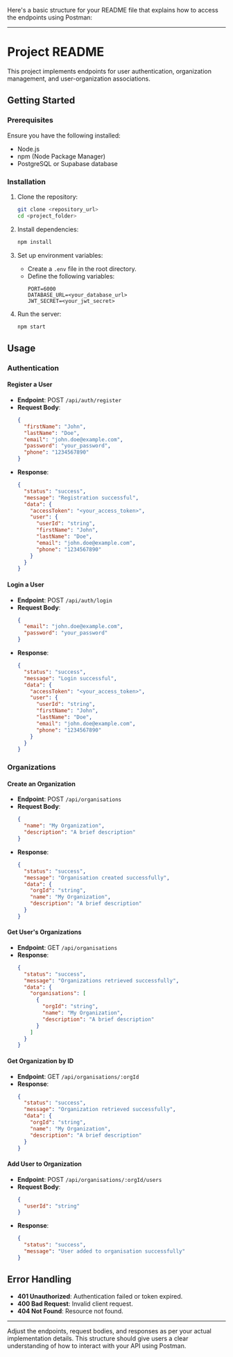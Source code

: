 Here's a basic structure for your README file that explains how to access the endpoints using Postman:

---

# Project README

This project implements endpoints for user authentication, organization management, and user-organization associations.

## Getting Started

### Prerequisites

Ensure you have the following installed:
- Node.js
- npm (Node Package Manager)
- PostgreSQL or Supabase database

### Installation

1. Clone the repository:
   ```bash
   git clone <repository_url>
   cd <project_folder>
   ```

2. Install dependencies:
   ```bash
   npm install
   ```

3. Set up environment variables:
   - Create a `.env` file in the root directory.
   - Define the following variables:
     ```plaintext
     PORT=6000
     DATABASE_URL=<your_database_url>
     JWT_SECRET=<your_jwt_secret>
     ```

4. Run the server:
   ```bash
   npm start
   ```

## Usage

### Authentication

#### Register a User
- **Endpoint**: POST `/api/auth/register`
- **Request Body**:
  ```json
  {
    "firstName": "John",
    "lastName": "Doe",
    "email": "john.doe@example.com",
    "password": "your_password",
    "phone": "1234567890"
  }
  ```
- **Response**:
  ```json
  {
    "status": "success",
    "message": "Registration successful",
    "data": {
      "accessToken": "<your_access_token>",
      "user": {
        "userId": "string",
        "firstName": "John",
        "lastName": "Doe",
        "email": "john.doe@example.com",
        "phone": "1234567890"
      }
    }
  }
  ```

#### Login a User
- **Endpoint**: POST `/api/auth/login`
- **Request Body**:
  ```json
  {
    "email": "john.doe@example.com",
    "password": "your_password"
  }
  ```
- **Response**:
  ```json
  {
    "status": "success",
    "message": "Login successful",
    "data": {
      "accessToken": "<your_access_token>",
      "user": {
        "userId": "string",
        "firstName": "John",
        "lastName": "Doe",
        "email": "john.doe@example.com",
        "phone": "1234567890"
      }
    }
  }
  ```

### Organizations

#### Create an Organization
- **Endpoint**: POST `/api/organisations`
- **Request Body**:
  ```json
  {
    "name": "My Organization",
    "description": "A brief description"
  }
  ```
- **Response**:
  ```json
  {
    "status": "success",
    "message": "Organisation created successfully",
    "data": {
      "orgId": "string",
      "name": "My Organization",
      "description": "A brief description"
    }
  }
  ```

#### Get User's Organizations
- **Endpoint**: GET `/api/organisations`
- **Response**:
  ```json
  {
    "status": "success",
    "message": "Organizations retrieved successfully",
    "data": {
      "organisations": [
        {
          "orgId": "string",
          "name": "My Organization",
          "description": "A brief description"
        }
      ]
    }
  }
  ```

#### Get Organization by ID
- **Endpoint**: GET `/api/organisations/:orgId`
- **Response**:
  ```json
  {
    "status": "success",
    "message": "Organization retrieved successfully",
    "data": {
      "orgId": "string",
      "name": "My Organization",
      "description": "A brief description"
    }
  }
  ```

#### Add User to Organization
- **Endpoint**: POST `/api/organisations/:orgId/users`
- **Request Body**:
  ```json
  {
    "userId": "string"
  }
  ```
- **Response**:
  ```json
  {
    "status": "success",
    "message": "User added to organisation successfully"
  }
  ```

## Error Handling

- **401 Unauthorized**: Authentication failed or token expired.
- **400 Bad Request**: Invalid client request.
- **404 Not Found**: Resource not found.

---

Adjust the endpoints, request bodies, and responses as per your actual implementation details. This structure should give users a clear understanding of how to interact with your API using Postman.